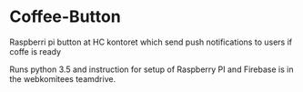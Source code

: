 # Coffee-Button
Raspberri pi button at HC kontoret which send push notifications to users if coffe is ready

Runs python 3.5 and instruction for setup of Raspberry PI and Firebase is in the webkomitees teamdrive.
